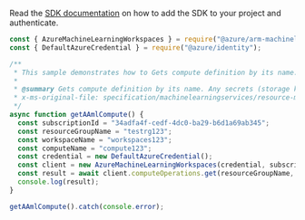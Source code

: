 Read the [SDK documentation](https://github.com/Azure/azure-sdk-for-js/blob/%40azure%2Farm-machinelearning_1.0.0-beta.1/sdk/machinelearning/arm-machinelearning/README.md) on how to add the SDK to your project and authenticate.

```javascript
const { AzureMachineLearningWorkspaces } = require("@azure/arm-machinelearning");
const { DefaultAzureCredential } = require("@azure/identity");

/**
 * This sample demonstrates how to Gets compute definition by its name. Any secrets (storage keys, service credentials, etc) are not returned - use 'keys' nested resource to get them.
 *
 * @summary Gets compute definition by its name. Any secrets (storage keys, service credentials, etc) are not returned - use 'keys' nested resource to get them.
 * x-ms-original-file: specification/machinelearningservices/resource-manager/Microsoft.MachineLearningServices/stable/2021-07-01/examples/Compute/get/AmlCompute.json
 */
async function getAAmlCompute() {
  const subscriptionId = "34adfa4f-cedf-4dc0-ba29-b6d1a69ab345";
  const resourceGroupName = "testrg123";
  const workspaceName = "workspaces123";
  const computeName = "compute123";
  const credential = new DefaultAzureCredential();
  const client = new AzureMachineLearningWorkspaces(credential, subscriptionId);
  const result = await client.computeOperations.get(resourceGroupName, workspaceName, computeName);
  console.log(result);
}

getAAmlCompute().catch(console.error);
```
